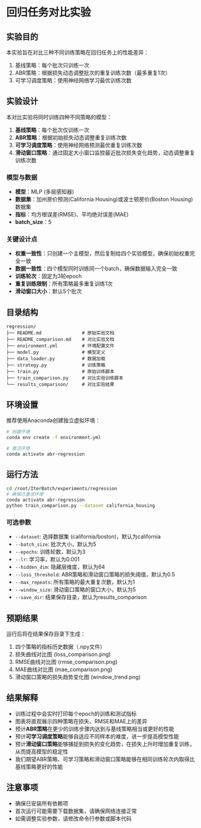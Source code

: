 # 回归任务对比实验

## 实验目的
本实验旨在对比三种不同训练策略在回归任务上的性能差异：
1. 基线策略：每个批次只训练一次
2. ABR策略：根据损失动态调整批次的重复训练次数（最多重复1次）
3. 可学习调度策略：使用神经网络学习最优训练次数

## 实验设计

本对比实验将同时训练四种不同策略的模型：
1. **基线策略**：每个批次仅训练一次
2. **ABR策略**：根据初始损失动态调整重复训练次数
3. **可学习调度策略**：使用神经网络预测最优重复训练次数
4. **滑动窗口策略**：通过固定大小窗口监控最近批次损失变化趋势，动态调整重复训练次数

### 模型与数据
- **模型**：MLP (多层感知器)
- **数据集**：加州房价预测(California Housing)或波士顿房价(Boston Housing)数据集
- **指标**：均方根误差(RMSE)、平均绝对误差(MAE)
- **batch_size**：5

### 关键设计点
- **权重一致性**：只创建一个主模型，然后复制给四个实验模型，确保初始权重完全一致
- **数据一致性**：四个模型同时训练同一个batch，确保数据输入完全一致
- **训练轮次**：固定为3轮epoch
- **重复训练限制**：所有策略最多重复训练1次
- **滑动窗口大小**：默认5个批次

## 目录结构
```
regression/
├── README.md               # 原始实验文档
├── README_comparison.md    # 对比实验文档
├── environment.yml         # 环境配置文件
├── model.py                # 模型定义
├── data_loader.py          # 数据加载
├── strategy.py             # 训练策略
├── train.py                # 原始训练脚本
├── train_comparison.py     # 对比实验训练脚本
└── results_comparison/     # 对比实验结果
```

## 环境设置
推荐使用Anaconda创建独立虚拟环境：
```bash
# 创建环境
conda env create -f environment.yml

# 激活环境
conda activate abr-regression
```

## 运行方法
```bash
cd /root/IterBatch/experiments/regression
# 确保已激活环境
conda activate abr-regression
python train_comparison.py --dataset california_housing
```

### 可选参数
- `--dataset`: 选择数据集 (california/boston)，默认为california
- `--batch_size`: 批次大小，默认为5
- `--epochs`: 训练轮数，默认为3
- `--lr`: 学习率，默认为0.001
- `--hidden_dim`: 隐藏层维度，默认为64
- `--loss_threshold`: ABR策略和滑动窗口策略的损失阈值，默认为0.5
- `--max_repeats`: 所有策略的最大重复次数，默认为1
- `--window_size`: 滑动窗口策略的窗口大小，默认为5
- `--save_dir`: 结果保存目录，默认为results_comparison

## 预期结果
运行后将在结果保存目录下生成：
1. 四个策略的指标历史数据（.npy文件）
2. 损失曲线对比图 (loss_comparison.png)
3. RMSE曲线对比图 (rmse_comparison.png)
4. MAE曲线对比图 (mae_comparison.png)
5. 滑动窗口策略的损失趋势变化图 (window_trend.png)

## 结果解释
- 训练过程中会实时打印每个epoch的训练和测试指标
- 图表将直观展示四种策略在损失、RMSE和MAE上的差异
- 预计**ABR策略**在更少的训练步骤内达到与基线策略相当或更好的性能
- 预计**可学习调度策略**能够自适应不同样本的难度，进一步提高模型性能
- 预计**滑动窗口策略**能够捕捉到损失的变化趋势，在损失上升时增加重复训练，从而提高模型的稳定性
- 我们期望ABR策略、可学习策略和滑动窗口策略能够在相同训练轮次内取得比基线策略更好的性能

## 注意事项
- 确保已安装所有依赖项
- 首次运行可能需要下载数据集，请确保网络连接正常
- 如需调整实验参数，请修改命令行参数或脚本代码